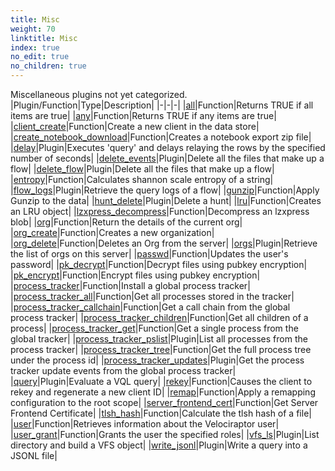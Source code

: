 ```yaml
---
title: Misc
weight: 70
linktitle: Misc
index: true
no_edit: true
no_children: true
---
```


Miscellaneous plugins not yet categorized.
|Plugin/Function|<span class='vql_type'>Type</span>|Description|
|-|-|-|
|[all](all)|<span class='vql_type'>Function</span>|Returns TRUE if all items are true|
|[any](any)|<span class='vql_type'>Function</span>|Returns TRUE if any items are true|
|[client_create](client_create)|<span class='vql_type'>Function</span>|Create a new client in the data store|
|[create_notebook_download](create_notebook_download)|<span class='vql_type'>Function</span>|Creates a notebook export zip file|
|[delay](delay)|<span class='vql_type'>Plugin</span>|Executes 'query' and delays relaying the rows by the specified number of seconds|
|[delete_events](delete_events)|<span class='vql_type'>Plugin</span>|Delete all the files that make up a flow|
|[delete_flow](delete_flow)|<span class='vql_type'>Plugin</span>|Delete all the files that make up a flow|
|[entropy](entropy)|<span class='vql_type'>Function</span>|Calculates shannon scale entropy of a string|
|[flow_logs](flow_logs)|<span class='vql_type'>Plugin</span>|Retrieve the query logs of a flow|
|[gunzip](gunzip)|<span class='vql_type'>Function</span>|Apply Gunzip to the data|
|[hunt_delete](hunt_delete)|<span class='vql_type'>Plugin</span>|Delete a hunt|
|[lru](lru)|<span class='vql_type'>Function</span>|Creates an LRU object|
|[lzxpress_decompress](lzxpress_decompress)|<span class='vql_type'>Function</span>|Decompress an lzxpress blob|
|[org](org)|<span class='vql_type'>Function</span>|Return the details of the current org|
|[org_create](org_create)|<span class='vql_type'>Function</span>|Creates a new organization|
|[org_delete](org_delete)|<span class='vql_type'>Function</span>|Deletes an Org from the server|
|[orgs](orgs)|<span class='vql_type'>Plugin</span>|Retrieve the list of orgs on this server|
|[passwd](passwd)|<span class='vql_type'>Function</span>|Updates the user's password|
|[pk_decrypt](pk_decrypt)|<span class='vql_type'>Function</span>|Decrypt files using pubkey encryption|
|[pk_encrypt](pk_encrypt)|<span class='vql_type'>Function</span>|Encrypt files using pubkey encryption|
|[process_tracker](process_tracker)|<span class='vql_type'>Function</span>|Install a global process tracker|
|[process_tracker_all](process_tracker_all)|<span class='vql_type'>Function</span>|Get all processes stored in the tracker|
|[process_tracker_callchain](process_tracker_callchain)|<span class='vql_type'>Function</span>|Get a call chain from the global process tracker|
|[process_tracker_children](process_tracker_children)|<span class='vql_type'>Function</span>|Get all children of a process|
|[process_tracker_get](process_tracker_get)|<span class='vql_type'>Function</span>|Get a single process from the global tracker|
|[process_tracker_pslist](process_tracker_pslist)|<span class='vql_type'>Plugin</span>|List all processes from the process tracker|
|[process_tracker_tree](process_tracker_tree)|<span class='vql_type'>Function</span>|Get the full process tree under the process id|
|[process_tracker_updates](process_tracker_updates)|<span class='vql_type'>Plugin</span>|Get the process tracker update events from the global process tracker|
|[query](query)|<span class='vql_type'>Plugin</span>|Evaluate a VQL query|
|[rekey](rekey)|<span class='vql_type'>Function</span>|Causes the client to rekey and regenerate a new client ID|
|[remap](remap)|<span class='vql_type'>Function</span>|Apply a remapping configuration to the root scope|
|[server_frontend_cert](server_frontend_cert)|<span class='vql_type'>Function</span>|Get Server Frontend Certificate|
|[tlsh_hash](tlsh_hash)|<span class='vql_type'>Function</span>|Calculate the tlsh hash of a file|
|[user](user)|<span class='vql_type'>Function</span>|Retrieves information about the Velociraptor user|
|[user_grant](user_grant)|<span class='vql_type'>Function</span>|Grants the user the specified roles|
|[vfs_ls](vfs_ls)|<span class='vql_type'>Plugin</span>|List directory and build a VFS object|
|[write_jsonl](write_jsonl)|<span class='vql_type'>Plugin</span>|Write a query into a JSONL file|
